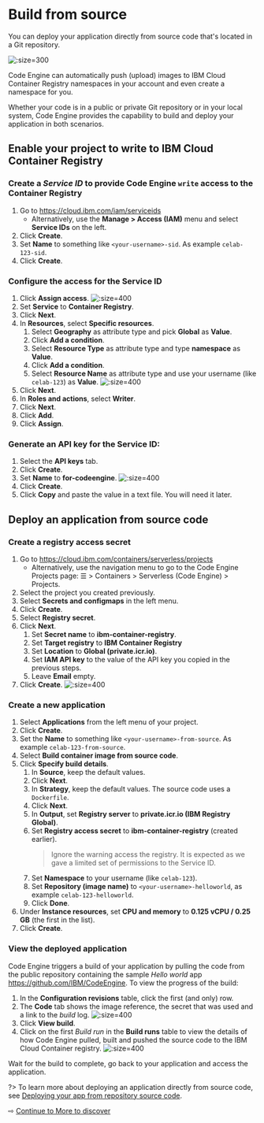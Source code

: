 # Build from source

You can deploy your application directly from source code that's located in a Git repository.

![](images/55-source-to-code.png ':size=300')

Code Engine can automatically push (upload) images to IBM Cloud Container Registry namespaces in your account and even create a namespace for you.

Whether your code is in a public or private Git repository or in your local system, Code Engine provides the capability to build and deploy your application in both scenarios.

## Enable your project to write to IBM Cloud Container Registry

### Create a _Service ID_ to provide Code Engine `write` access to the Container Registry

1. Go to https://cloud.ibm.com/iam/serviceids
   * Alternatively, use the **Manage > Access (IAM)** menu and select **Service IDs** on the left.
1. Click **Create**.
1. Set **Name** to something like `<your-username>-sid`. As example `celab-123-sid`.
1. Click **Create**.

### Configure the access for the Service ID

1. Click **Assign access**.
   ![](images/55-assign-access.png ':size=400')
1. Set **Service** to **Container Registry**.
1. Click **Next**.
1. In **Resources**, select **Specific resources**.
   1. Select **Geography** as attribute type and pick **Global** as **Value**.
   1. Click **Add a condition**.
   1. Select **Resource Type** as attribute type and type **namespace** as **Value**.
   1. Click **Add a condition**.
   1. Select **Resource Name** as attribute type and use your username (like `celab-123`) as **Value**.
   ![](images/55-service-id-resources.png ':size=400')
1. Click **Next**.
1. In **Roles and actions**, select **Writer**.
1. Click **Next**.
1. Click **Add**.
1. Click **Assign**.

### Generate an API key for the Service ID:

1. Select the **API keys** tab.
1. Click **Create**.
1. Set **Name** to **for-codeengine**.
   ![](images/55-service-id-apikey.png ':size=400')
1. Click **Create**.
1. Click **Copy** and paste the value in a text file. You will need it later.

## Deploy an application from source code

### Create a registry access secret

1. Go to https://cloud.ibm.com/containers/serverless/projects
   * Alternatively, use the navigation menu to go to the Code Engine Projects page: ☰ > Containers > Serverless (Code Engine) > Projects.
1. Select the project you created previously.
1. Select **Secrets and configmaps** in the left menu.
1. Click **Create**.
1. Select **Registry secret**.
1. Click **Next**.
   1. Set **Secret name** to **ibm-container-registry**.
   1. Set **Target registry** to **IBM Container Registry**
   1. Set **Location** to **Global (private.icr.io)**.
   1. Set **IAM API key** to the value of the API key you copied in the previous steps.
   1. Leave **Email** empty.
1. Click **Create**.
   ![](images/55-create-registry-secret.png ':size=400')

### Create a new application

1. Select **Applications** from the left menu of your project.
1. Click **Create**.
1. Set the **Name** to something like `<your-username>-from-source`. As example `celab-123-from-source`.
1. Select **Build container image from source code**.
1. Click **Specify build details**.
   1. In **Source**, keep the default values.
   1. Click **Next**.
   1. In **Strategy**, keep the default values. The source code uses a `Dockerfile`.
   1. Click **Next**.
   1. In **Output**, set **Registry server** to **private.icr.io (IBM Registry Global)**.
   1. Set **Registry access secret** to **ibm-container-registry** (created earlier).
      > Ignore the warning access the registry. It is expected as we gave a limited set of permissions to the Service ID.
   1. Set **Namespace** to your username (like `celab-123`).
   1. Set **Repository (image name)** to `<your-username>-helloworld`, as example `celab-123-helloworld`.
   1. Click **Done**.
1. Under **Instance resources**, set **CPU and memory** to **0.125 vCPU / 0.25 GB** (the first in the list).
1. Click **Create**.

### View the deployed application

Code Engine triggers a build of your application by pulling the code from the public repository containing the sample _Hello world_ app https://github.com/IBM/CodeEngine. To view the progress of the build:

1. In the **Configuration revisions** table, click the first (and only) row.
1. The **Code** tab shows the image reference, the secret that was used and a link to the _build_ log.
   ![](images/55-view-build.png ':size=400')
1. Click **View build**.
1. Click on the first _Build run_ in the **Build runs** table to view the details of how Code Engine pulled, built and pushed the source code to the IBM Cloud Container registry.
   ![](images/55-build-complete.png ':size=400')

Wait for the build to complete, go back to your application and access the application.

?> To learn more about deploying an application directly from source code, see [Deploying your app from repository source code](https://cloud.ibm.com/docs/codeengine?topic=codeengine-app-source-code).

⇨ [Continue to More to discover](60-more-to-discover.md)
